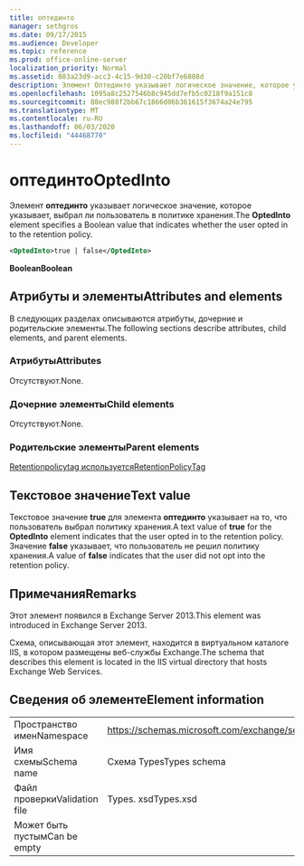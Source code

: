 ```yaml
---
title: оптединто
manager: sethgros
ms.date: 09/17/2015
ms.audience: Developer
ms.topic: reference
ms.prod: office-online-server
localization_priority: Normal
ms.assetid: 083a23d9-acc3-4c15-9d30-c20bf7e6808d
description: Элемент Оптединто указывает логическое значение, которое указывает, выбрал ли пользователь в политике хранения.
ms.openlocfilehash: 1095a8c2527546b8c945dd7efb5c0218f9a151c8
ms.sourcegitcommit: 88ec988f2bb67c1866d06b361615f3674a24e795
ms.translationtype: MT
ms.contentlocale: ru-RU
ms.lasthandoff: 06/03/2020
ms.locfileid: "44468770"
---
```

# <a name="optedinto"></a><span data-ttu-id="85b04-103">оптединто</span><span class="sxs-lookup"><span data-stu-id="85b04-103">OptedInto</span></span>

<span data-ttu-id="85b04-104">Элемент **оптединто** указывает логическое значение, которое указывает, выбрал ли пользователь в политике хранения.</span><span class="sxs-lookup"><span data-stu-id="85b04-104">The **OptedInto** element specifies a Boolean value that indicates whether the user opted in to the retention policy.</span></span> 
  
```XML
<OptedInto>true | false</OptedInto>
```

 <span data-ttu-id="85b04-105">**Boolean**</span><span class="sxs-lookup"><span data-stu-id="85b04-105">**Boolean**</span></span>
## <a name="attributes-and-elements"></a><span data-ttu-id="85b04-106">Атрибуты и элементы</span><span class="sxs-lookup"><span data-stu-id="85b04-106">Attributes and elements</span></span>

<span data-ttu-id="85b04-107">В следующих разделах описываются атрибуты, дочерние и родительские элементы.</span><span class="sxs-lookup"><span data-stu-id="85b04-107">The following sections describe attributes, child elements, and parent elements.</span></span>
  
### <a name="attributes"></a><span data-ttu-id="85b04-108">Атрибуты</span><span class="sxs-lookup"><span data-stu-id="85b04-108">Attributes</span></span>

<span data-ttu-id="85b04-109">Отсутствуют.</span><span class="sxs-lookup"><span data-stu-id="85b04-109">None.</span></span>
  
### <a name="child-elements"></a><span data-ttu-id="85b04-110">Дочерние элементы</span><span class="sxs-lookup"><span data-stu-id="85b04-110">Child elements</span></span>

<span data-ttu-id="85b04-111">Отсутствуют.</span><span class="sxs-lookup"><span data-stu-id="85b04-111">None.</span></span>
  
### <a name="parent-elements"></a><span data-ttu-id="85b04-112">Родительские элементы</span><span class="sxs-lookup"><span data-stu-id="85b04-112">Parent elements</span></span>

[<span data-ttu-id="85b04-113">Retentionpolicytag используется</span><span class="sxs-lookup"><span data-stu-id="85b04-113">RetentionPolicyTag</span></span>](retentionpolicytag.md)
  
## <a name="text-value"></a><span data-ttu-id="85b04-114">Текстовое значение</span><span class="sxs-lookup"><span data-stu-id="85b04-114">Text value</span></span>

<span data-ttu-id="85b04-115">Текстовое значение **true** для элемента **оптединто** указывает на то, что пользователь выбрал политику хранения.</span><span class="sxs-lookup"><span data-stu-id="85b04-115">A text value of **true** for the **OptedInto** element indicates that the user opted in to the retention policy.</span></span> <span data-ttu-id="85b04-116">Значение **false** указывает, что пользователь не решил политику хранения.</span><span class="sxs-lookup"><span data-stu-id="85b04-116">A value of **false** indicates that the user did not opt into the retention policy.</span></span> 
  
## <a name="remarks"></a><span data-ttu-id="85b04-117">Примечания</span><span class="sxs-lookup"><span data-stu-id="85b04-117">Remarks</span></span>

<span data-ttu-id="85b04-118">Этот элемент появился в Exchange Server 2013.</span><span class="sxs-lookup"><span data-stu-id="85b04-118">This element was introduced in Exchange Server 2013.</span></span>
  
<span data-ttu-id="85b04-119">Схема, описывающая этот элемент, находится в виртуальном каталоге IIS, в котором размещены веб-службы Exchange.</span><span class="sxs-lookup"><span data-stu-id="85b04-119">The schema that describes this element is located in the IIS virtual directory that hosts Exchange Web Services.</span></span>
  
## <a name="element-information"></a><span data-ttu-id="85b04-120">Сведения об элементе</span><span class="sxs-lookup"><span data-stu-id="85b04-120">Element information</span></span>

|||
|:-----|:-----|
|<span data-ttu-id="85b04-121">Пространство имен</span><span class="sxs-lookup"><span data-stu-id="85b04-121">Namespace</span></span>  <br/> |https://schemas.microsoft.com/exchange/services/2006/types  <br/> |
|<span data-ttu-id="85b04-122">Имя схемы</span><span class="sxs-lookup"><span data-stu-id="85b04-122">Schema name</span></span>  <br/> |<span data-ttu-id="85b04-123">Схема Types</span><span class="sxs-lookup"><span data-stu-id="85b04-123">Types schema</span></span>  <br/> |
|<span data-ttu-id="85b04-124">Файл проверки</span><span class="sxs-lookup"><span data-stu-id="85b04-124">Validation file</span></span>  <br/> |<span data-ttu-id="85b04-125">Types. xsd</span><span class="sxs-lookup"><span data-stu-id="85b04-125">Types.xsd</span></span>  <br/> |
|<span data-ttu-id="85b04-126">Может быть пустым</span><span class="sxs-lookup"><span data-stu-id="85b04-126">Can be empty</span></span>  <br/> ||
   


